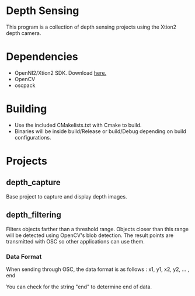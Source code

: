 # Depth Sensing
This program is a collection of depth sensing projects using the Xtion2 depth camera.

# Dependencies
* OpenNI2/Xtion2 SDK. Download [here.](https://www.asus.com/3D-Sensor/Xtion-2/HelpDesk_Download/)
* OpenCV
* oscpack

# Building
* Use the included CMakelists.txt with Cmake to build.
* Binaries will be inside build/Release or build/Debug depending on build configurations.

# Projects
## depth_capture
Base project to capture and display depth images.

## depth_filtering
Filters objects farther than a threshold range. Objects closer than this range will be detected using OpenCV's blob detection.
The result points are transmitted with OSC so other applications can use them.
### Data Format
When sending through OSC, the data format is as follows :
x1, y1, x2, y2, ... , end

You can check for the string "end" to determine end of data.
